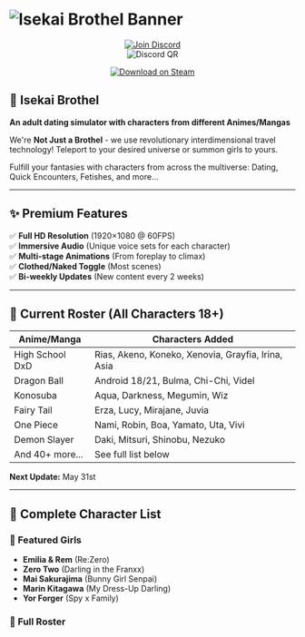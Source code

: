 # ![Isekai Brothel Banner](https://c10.patreonusercontent.com/4/patreon-media/p/campaign/8602505/207b495485124c608e2d5b2552b351e8/eyJ3IjoxOTIwLCJ3ZSI6MX0%3D/13.png?token-hash=ZL5a0sPlEXvcEZEY22l-iX4QkZpY7biwbAOqSJJ_sCI%3D&token-time=1748995200)  

<div align="center">

[![Join Discord](https://img.shields.io/badge/DISCORD-JOIN-%235865F2?style=for-the-badge&logo=discord&logoColor=white)](https://discord.gg/t4kmCEQP2x)  
![Discord QR](https://api.qrserver.com/v1/create-qr-code/?size=200x200&data=https://discord.gg/t4kmCEQP2x)

[![Download on Steam](https://img.shields.io/badge/STEAM-DOWNLOAD-%23000000?style=for-the-badge&logo=steam&logoColor=white&scale=2.5)](https://tinyurl.com/isekai-brothel-official)

</div>

## 🔮 Isekai Brothel  

**An adult dating simulator with characters from different Animes/Mangas**  

We're **Not Just a Brothel** - we use revolutionary interdimensional travel technology! Teleport to your desired universe or summon girls to yours.  

Fulfill your fantasies with characters from across the multiverse: Dating, Quick Encounters, Fetishes, and more...

---

## ✨ Premium Features  

✅ **Full HD Resolution** (1920×1080 @ 60FPS)  
✅ **Immersive Audio** (Unique voice sets for each character)  
✅ **Multi-stage Animations** (From foreplay to climax)  
✅ **Clothed/Naked Toggle** (Most scenes)  
✅ **Bi-weekly Updates** (New content every 2 weeks)  

---

## 🌌 Current Roster (All Characters 18+)  

| Anime/Manga          | Characters Added |  
|-----------------------|------------------|  
| High School DxD        | Rias, Akeno, Koneko, Xenovia, Grayfia, Irina, Asia |  
| Dragon Ball            | Android 18/21, Bulma, Chi-Chi, Videl |  
| Konosuba               | Aqua, Darkness, Megumin, Wiz |  
| Fairy Tail             | Erza, Lucy, Mirajane, Juvia |  
| One Piece              | Nami, Robin, Boa, Yamato, Uta, Vivi |  
| Demon Slayer           | Daki, Mitsuri, Shinobu, Nezuko |  
| And 40+ more...        | See full list below |  

**Next Update:** May 31st  

---

## 📜 Complete Character List  

### 💎 Featured Girls  
- **Emilia & Rem** (Re:Zero)  
- **Zero Two** (Darling in the Franxx)  
- **Mai Sakurajima** (Bunny Girl Senpai)  
- **Marin Kitagawa** (My Dress-Up Darling)  
- **Yor Forger** (Spy x Family)  

### 🌟 Full Roster  
